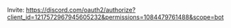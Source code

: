 Invite: https://discord.com/oauth2/authorize?client_id=1217572967945605232&permissions=1084479761488&scope=bot
